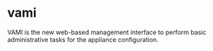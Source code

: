 # vami
VAMI is the new web-based management interface to perform basic administrative tasks for the appliance configuration.
